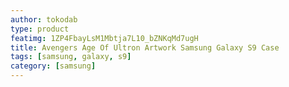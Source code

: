 ```yaml
---
author: tokodab
type: product
featimg: 1ZP4FbayLsM1Mbtja7L10_bZNKqMd7ugH
title: Avengers Age Of Ultron Artwork Samsung Galaxy S9 Case
tags: [samsung, galaxy, s9]
category: [samsung]
---
```

